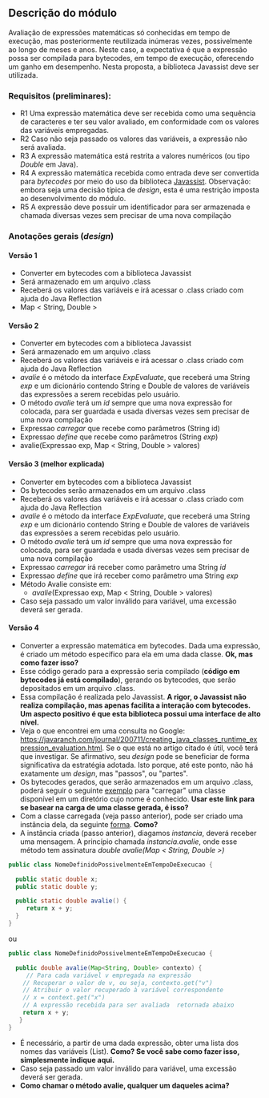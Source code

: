 ## Descrição do módulo
Avaliação de expressões matemáticas só conhecidas em tempo de execução, mas posteriormente reutilizada inúmeras vezes, possivelmente ao longo de meses e anos. Neste caso, a expectativa é que a expressão possa ser compilada para bytecodes, em tempo de execução, oferecendo um ganho em desempenho. Nesta proposta, a biblioteca Javassist deve ser utilizada.

### Requisitos (preliminares):
  - R1 Uma expressão matemática deve ser recebida como uma sequência de caracteres e ter seu valor avaliado, em conformidade com os valores das variáveis empregadas. 
  - R2 Caso não seja passado os valores das variáveis, a expressão não será avaliada.
  - R3 A expressão matemática está restrita a valores numéricos (ou tipo _Double_ em Java). 
  - R4 A expressão matemática recebida como entrada deve ser convertida para _bytecodes_ por meio do uso da biblioteca [Javassist](https://www.javassist.org/). Observação: embora seja uma decisão típica de _design_, esta é uma restrição imposta ao desenvolvimento do módulo.
  - R5 A expressão deve possuir um identificador para ser armazenada e chamada diversas vezes sem precisar de uma nova compilação
  
 ### Anotações gerais (_design_)
  #### Versão 1
  - Converter em bytecodes com a biblioteca Javassist
  - Será armazenado em um arquivo .class
  - Receberá os valores das variáveis e irá acessar o .class criado com ajuda do Java Reflection
  - Map < String, Double >
  
  #### Versão 2
  - Converter em bytecodes com a biblioteca Javassist
  - Será armazenado em um arquivo .class
  - Receberá os valores das variáveis e irá acessar o .class criado com ajuda do Java Reflection
  - _avalie_ é o método da interface _ExpEvaluate_, que receberá uma String _exp_ e um dicionário contendo String e Double de valores de variáveis das expressões a serem recebidas pelo usuário.
  - O método _avalie_ terá um _id_ sempre que uma nova expressão for colocada, para ser guardada e usada diversas vezes sem precisar de uma nova compilação
  - Expressao _carregar_ que recebe como parâmetros (String id)
  - Expressao _define_ que recebe como parâmetros (String _exp_)
  - avalie(Expressao exp, Map < String, Double > valores)

#### Versão 3 (melhor explicada)
  - Converter em bytecodes com a biblioteca Javassist
  - Os bytecodes serão armazenados em um arquivo .class
  - Receberá os valores das variáveis e irá acessar o .class criado com ajuda do Java Reflection
  - _avalie_ é o método da interface _ExpEvaluate_, que receberá uma String _exp_ e um dicionário contendo String e Double de valores de variáveis das expressões a serem recebidas pelo usuário.
  - O método _avalie_ terá um _id_ sempre que uma nova expressão for colocada, para ser guardada e usada diversas vezes sem precisar de uma nova compilação
  - Expressao _carregar_ irá receber como parâmetro uma String _id_
  - Expressao _define_ que irá receber como parâmetro uma String _exp_
  - Método Avalie consiste em:
    - _avalie_(Expressao exp, Map < String, Double > valores)
  - Caso seja passado um valor inválido para variável, uma excessão deverá ser gerada.
  
#### Versão 4
  - Converter a expressão matemática em bytecodes. Dada uma expressão, é criado um método específico para ela em uma dada classe. **Ok, mas como fazer isso?**
  - Esse código gerado para a expressão seria compilado (**código em bytecodes já está compilado**), gerando os bytecodes, que serão depositados em um arquivo .class.
  - Essa compilação é realizada pelo Javassist. **A rigor, o Javassist não realiza compilação, mas apenas facilita a interação com bytecodes. Um aspecto positivo é que esta biblioteca possui uma interface de alto nível.**
  - Veja o que encontrei em uma consulta no Google: https://javaranch.com/journal/200711/creating_java_classes_runtime_expression_evaluation.html. Se o que está no artigo citado é útil, você terá que investigar. Se afirmativo, seu _design_ pode se beneficiar de forma significativa da estratégia adotada. Isto porque, até este ponto, não há exatamente um _design_, mas "passos", ou "partes". 
  - Os bytecodes gerados, que serão armazenados em um arquivo .class, poderá seguir o seguinte [exemplo](https://stackoverflow.com/questions/6219829/method-to-dynamically-load-java-class-files) para "carregar" uma classe disponível em um diretório cujo nome é conhecido. **Usar este link para se basear na carga de uma classe gerada, é isso?**
  - Com a classe carregada (veja passo anterior), pode ser criado uma instância dela, da seguinte [forma](). **Como?**
  - A instância criada (passo anterior), diagamos _instancia_, deverá receber uma mensagem. A princípio chamada _instancia.avalie_, onde esse método tem assinatura _double avalie(Map < String, Double >)_
  ```` java
  public class NomeDefinidoPossivelmenteEmTempoDeExecucao {
  
    public static double x;
    public static double y;

    public static double avalie() {
       return x + y;
    }
  }
  ````
  ou 
  ```` java
  public class NomeDefinidoPossivelmenteEmTempoDeExecucao {
  
    public double avalie(Map<String, Double> contexto) {
       // Para cada variável v empregada na expressão 
      // Recuperar o valor de v, ou seja, contexto.get("v")
      // Atribuir o valor recuperado à variável correspondente
      // x = context.get("x")
      // A expressão recebida para ser avaliada  retornada abaixo
      return x + y; 
     }
  }
  ````
  
  - É necessário, a partir de uma dada expressão, obter uma lista dos nomes das variáveis (List). **Como? Se você sabe como fazer isso, simplesmente indique aqui.**
  - Caso seja passado um valor inválido para variável, uma excessão deverá ser gerada.
  - **Como chamar o método avalie, qualquer um daqueles acima?** 
